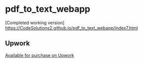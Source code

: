 # pdf_to_text_webapp

[Completed working version] https://CodeSolutions2.github.io/pdf_to_text_webapp/index7.html


## Upwork
[Available for purchase on Upwork](https://www.upwork.com/services/product/development-it-pdf-viewer-with-ai-text-extraction-for-image-pdf-files-1787876940448206055)
